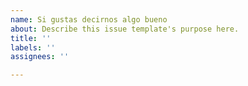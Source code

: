 ```yaml
---
name: Si gustas decirnos algo bueno
about: Describe this issue template's purpose here.
title: ''
labels: ''
assignees: ''

---
```



